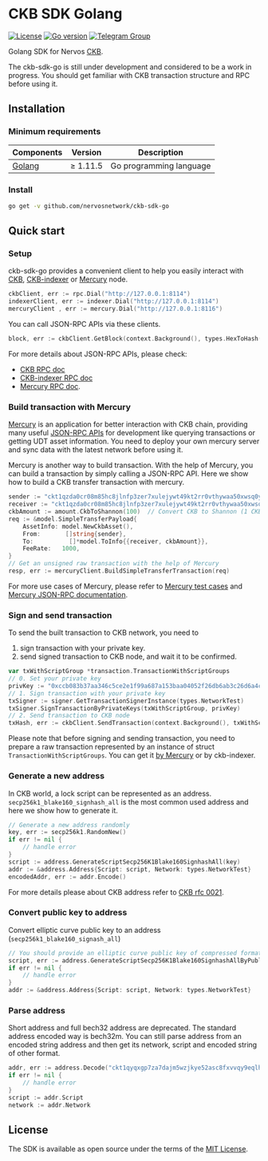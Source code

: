 # CKB SDK Golang

[![License](https://img.shields.io/badge/license-MIT-green)](https://github.com/nervosnetwork/ckb-sdk-go/blob/master/LICENSE)
[![Go version](https://img.shields.io/badge/go-1.11.5-blue.svg)](https://github.com/moovweb/gvm)
[![Telegram Group](https://cdn.rawgit.com/Patrolavia/telegram-badge/8fe3382b/chat.svg)](https://t.me/nervos_ckb_dev)

Golang SDK for Nervos [CKB](https://github.com/nervosnetwork/ckb).

The ckb-sdk-go is still under development and considered to be a work in progress. You should get familiar with CKB transaction
structure and RPC before using it.

## Installation

### Minimum requirements

| Components | Version | Description |
|----------|-------------|-------------|
| [Golang](https://golang.org) | &ge; 1.11.5 | Go programming language |

### Install

```bash
go get -v github.com/nervosnetwork/ckb-sdk-go
```

## Quick start

### Setup

ckb-sdk-go provides a convenient client to help you easily interact with [CKB](https://github.com/nervosnetwork/ckb), [CKB-indexer](https://github.com/nervosnetwork/ckb-indexer) or [Mercury](https://github.com/nervosnetwork/mercury) node.

```go
ckbClient, err := rpc.Dial("http://127.0.0.1:8114")
indexerClient, err := indexer.Dial("http://127.0.0.1:8114")
mercuryClient , err := mercury.Dial("http://127.0.0.1:8116")
```

You can call JSON-RPC APIs via these clients.

```go
block, err := ckbClient.GetBlock(context.Background(), types.HexToHash("0x77fdd22f6ae8a717de9ae2b128834e9b2a1424378b5fc95606ba017aab5fed75"))
```

For more details about JSON-RPC APIs, please check:

- [CKB RPC doc](https://github.com/nervosnetwork/ckb/blob/develop/rpc/README.md)
- [CKB-indexer RPC doc](https://github.com/nervosnetwork/ckb-indexer/blob/master/README.md)
- [Mercury RPC doc](https://github.com/nervosnetwork/mercury/blob/main/core/rpc/README.md).

### Build transaction with Mercury

[Mercury](https://github.com/nervosnetwork/mercury) is an application for better interaction with CKB chain, providing many useful [JSON-RPC APIs](https://github.com/nervosnetwork/mercury/blob/main/core/rpc/README.md) for development like querying transactions or getting UDT asset information. You need to deploy your own mercury server and sync data with the latest network before using it.

Mercury is another way to build transaction. With the help of Mercury, you can build a transaction by simply calling a JSON-RPC API. Here we show how to build a CKB transfer transaction with mercury.

```go
sender := "ckt1qzda0cr08m85hc8jlnfp3zer7xulejywt49kt2rr0vthywaa50xwsq0yvcdtsu5wcr2jldtl72fhkruf0w5vymsp6rk9r"
receiver := "ckt1qzda0cr08m85hc8jlnfp3zer7xulejywt49kt2rr0vthywaa50xwsqvglkprurm00l7hrs3rfqmmzyy3ll7djdsujdm6z"
ckbAmount := amount.CkbToShannon(100)  // Convert CKB to Shannon (1 CKB = 10^8 Shannon)
req := &model.SimpleTransferPayload{
	AssetInfo: model.NewCkbAsset(),
	From:       []string{sender},
	To:          []*model.ToInfo{{receiver, ckbAmount}},
	FeeRate:   1000,
}
// Get an unsigned raw transaction with the help of Mercury
resp, err := mercuryClient.BuildSimpleTransferTransaction(req)
```

For more use cases of Mercury, please refer to [Mercury test cases](./mercury/client_test.go) and [Mercury JSON-RPC documentation](https://github.com/nervosnetwork/mercury/blob/dev-0.4/core/rpc/README.md).

### Sign and send transaction

To send the built transaction to CKB network, you need to

1. sign transaction with your private key.
2. send signed transaction to CKB node, and wait it to be confirmed.

```go
var txWithScriptGroup *transaction.TransactionWithScriptGroups
// 0. Set your private key
privKey := "0xccb083b37aa346c5ce2e1f99a687a153baa04052f26db6ab3c26d6a4cc15c5f1"
// 1. Sign transaction with your private key
txSigner := signer.GetTransactionSignerInstance(types.NetworkTest)
txSigner.SignTransactionByPrivateKeys(txWithScriptGroup, privKey)
// 2. Send transaction to CKB node
txHash, err := ckbClient.SendTransaction(context.Background(), txWithScriptGroup.TxView)
```

Please note that before signing and sending transaction, you need to prepare a raw transaction represented by an instance of struct `TransactionWithScriptGroups`. You can get it [by Mercury](#Build-transaction-with-Mercury) or by ckb-indexer.

### Generate a new address
In CKB world, a lock script can be represented as an address. `secp256k1_blake160_signhash_all` is the most common used address and here we show how to generate it.

```go
// Generate a new address randomly
key, err := secp256k1.RandomNew()
if err != nil {
	// handle error
}
script := address.GenerateScriptSecp256K1Blake160SignhashAll(key)
addr := &address.Address{Script: script, Network: types.NetworkTest}
encodedAddr, err := addr.Encode()
```

For more details please about CKB address refer to [CKB rfc 0021](https://github.com/nervosnetwork/rfcs/blob/master/rfcs/0021-ckb-address-format/0021-ckb-address-format.md).

### Convert public key to address

Convert elliptic curve public key to an address (`secp256k1_blake160_signash_all`)

```go
// You should provide an elliptic curve public key of compressed format, with 33 bytes.
script, err := address.GenerateScriptSecp256K1Blake160SignhashAllByPublicKey("0x03a0a7a7597b019828a1dda6ed52ab25181073ec3a9825d28b9abbb932fe1ec83d")
if err != nil {
	// handle error
}
addr := &address.Address{Script: script, Network: types.NetworkTest}
```

### Parse address

Short address and full bech32 address are deprecated. The standard address encoded way is bech32m. You can still parse address
from an encoded string address and then get its network, script and encoded string of other format.

```go
addr, err := address.Decode("ckt1qyqxgp7za7dajm5wzjkye52asc8fxvvqy9eqlhp82g")
if err != nil {
	// handle error
}
script := addr.Script
network := addr.Network
```

## License

The SDK is available as open source under the terms of the [MIT License](https://opensource.org/licenses/MIT).